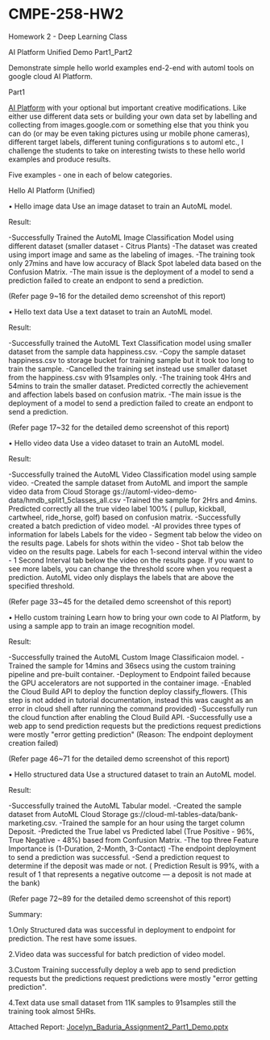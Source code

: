 # CMPE-258-HW2

Homework 2 - Deep Learning Class

AI Platform Unified Demo Part1_Part2 

Demonstrate simple hello world examples end-2-end with automl tools on google cloud AI Platform. 

Part1

[AI Platform](https://cloud.google.com/ai-platform-unified/docs/tutorials/) with your optional but important creative modifications.
Like either use different data sets or building your own data set by labelling and collecting from images.google.com or 
something else that you think you can do (or may be even taking pictures using ur mobile phone cameras), 
different target labels, different tuning configurations s to automl etc., 
I challenge the students to take on interesting twists to these hello world examples and produce results.

Five examples - one in each of below categories. 

Hello AI Platform (Unified)

•	Hello image data
  Use an image dataset to train an AutoML model.
  
  Result: 
  
  -Successfully Trained the AutoML Image Classification Model using different dataset (smaller dataset - Citrus Plants)
  -The dataset was created using import image and same as the labeling of images.
  -The training took only 27mins and have low accuracy of Black Spot labeled data based on the Confusion Matrix.
  -The main issue is the deployment of a model to send a prediction failed to create an endpont to send a prediction.
  
  (Refer page 9~16 for the detailed demo screenshot of this report)
 
•	Hello text data
  Use a text dataset to train an AutoML model.
  
  Result: 
  
  -Successfully trained the AutoML Text Classification model using smaller dataset from the sample data happiness.csv.
  -Copy the sample dataset happiness.csv to storage bucket for training sample but it took too long to train the sample.
  -Cancelled the training set instead use smaller dataset from the happiness.csv with 91samples only.
  -The training took 4Hrs and 54mins to train the smaller dataset. Predicted correctly the achievement and affection labels based on
  confusion matrix.
  -The main issue is the deployment of a model to send a prediction failed to create an endpont to send a prediction.
  
  (Refer page 17~32 for the detailed demo screenshot of this report)
  
•	Hello video data
  Use a video dataset to train an AutoML model.
  
  Result:
  
  -Successfully trained the AutoML Video Classification model using sample video.
  -Created the sample dataset from AutoML and import the sample video data from Cloud Storage gs://automl-video-demo-data/hmdb_split1_5classes_all.csv
  -Trained the sample for 2Hrs and 4mins. Predicted correctly all the true video label 100% ( pullup, kickball, cartwheel, ride_horse, golf) based on
  confusion matrix.
  -Successfully created a batch prediction of video model.
  -AI provides three types of information for labels
    Labels for the video - Segment tab below the video on the results page.
    Labels for shots within the video - Shot tab below the video on the results page.
    Labels for each 1-second interval within the video - 1 Second Interval tab below the video on the results page.
    If you want to see more labels, you can change the threshold score when you request a prediction. 
    AutoML video only displays the labels that are above the specified threshold.
    
   (Refer page 33~45 for the detailed demo screenshot of this report)
  
•	Hello custom training
  Learn how to bring your own code to AI Platform, by using a sample app to train an image recognition model.
  
  Result:
  
  -Successfully trained the AutoML Custom Image Classificaion model.
  -Trained the sample for 14mins and 36secs using the custom training pipeline and pre-built container.
  -Deployment to Endpoint failed because the GPU accelerators are not supported in the container image.
  -Enabled the Cloud Build API to deploy the function deploy classify_flowers.
   (This step is not added in tutorial documentation, instead this was caught as an error in cloud shell after running the command provided)
  -Successfully run the cloud function after enabling the Cloud Build API.
  -Successfully use a web app to send prediction requests but the predictions request predictions were mostly "error getting prediction"
   (Reason: The endpoint deployment creation failed)
   
   (Refer page 46~71 for the detailed demo screenshot of this report)
  
•	Hello structured data
  Use a structured dataset to train an AutoML model.
  
  Result:
  
  -Successfully trained the AutoML Tabular model.
  -Created the sample dataset from AutoML Cloud Storage gs://cloud-ml-tables-data/bank-marketing.csv.
  -Trained the sample for an hour using the target column Deposit.
  -Predicted the True label vs Predicted label (True Positive - 96%, True Negative - 48%) based from Confusion Matrix.
  -The top three Feature Importance is (1-Duration, 2-Month, 3-Contact)
  -The endpoint deployment to send a prediction was successful.
  -Send a prediction request to determine if the deposit was made or not.
   ( Prediction Result is 99%, with a result of 1 that represents a negative outcome — a deposit is not made at the bank)
   
   (Refer page 72~89 for the detailed demo screenshot of this report)
  
  Summary:
  
  1.Only Structured data was successful in deployment to endpoint for prediction. The rest have some issues.
  
  2.Video data was successful for batch prediction of video model.
  
  3.Custom Training successfully deploy a web app to send prediction requests but the predictions request predictions were mostly "error getting prediction".
  
  4.Text data use small dataset from 11K samples to 91samples still the training took almost 5HRs.
  
  Attached Report:
  [Jocelyn_Baduria_Assignment2_Part1_Demo.pptx](https://github.com/jocelynbaduria/Assignment_2-part1_assignment_2_part2/files/6052219/Jocelyn_Baduria_Assignment2_Part1_Demo.pptx)
